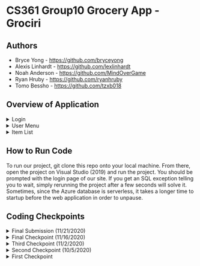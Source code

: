 # CS361 Group10 Grocery App - Grociri

## Authors
* Bryce Yong - https://github.com/bryceyong
* Alexis Linhardt - https://github.com/lexlinhardt
* Noah Anderson - https://github.com/MindOverGame
* Ryan Hruby - https://github.com/ryanhruby
* Tomo Bessho - https://github.com/tzxb018

## Overview of Application
<details><summary>Login</summary>
 
![Grociri-login page](grociri-login.png)

When first opening the application, the user will be prompted to this login page. Here, the user can input their email and password to login. If incorrect credentials are given, the user will be prompted in the login window and will have to try again. If the user wants to create an account with a new email and password, they can select 'create a new account' and follow the prompts given there.
 </p>
</details>
<details><summary>User Menu</summary>
 
![Grociri-main page](grociri-user-menu.png)

After successfully logging in, the user will see their saved grocery lists. From here, they can select to view a grocery list by selecting 'view' in the corresponding row. To delete a list, they can select 'delete', which will delete the list and all the items in the list. Before deleting, the user will be asked to confirm their deletion of the list with an alert box. A user can search for a certain grocery list in the search bar by its name. To clear the search results, the user can press 'refresh'. Lastly, to create a new list, the user can select 'create new list', which will prompt them to a new page that has the user input the new list's name. After doing so, the user will be notified that the list was created and be brought back to this site. 
 </p>
</details>
<details><summary>Item List</summary>
 
![Grociri-item list](grociri-item-list.png)

After selecting a grocery list from the main page, the user will be prompted to this page. Here, they can see all the items saved in the list. They have the option of adding, searching for, and deleting the items in the list. All the functionalities are the same as the main page. 
 </p>
</details>

## How to Run Code
To run our project, git clone this repo onto your local machine. From there, open the project on Visual Studio (2019) and run the project. You should be prompted with the login page of our site. If you get an SQL exception telling you to wait, simply rerunning the project after a few seconds will solve it. Sometimes, since the Azure database is serverless, it takes a longer time to startup before the web application in order to unpause.

## Coding Checkpoints
<details><summary>Final Submission (11/21/2020)</summary>
 
### Overview
From the final code checkpoint to the final submission, we polished our application in a number of ways: we fixed bugs throughout our project, finished up the remaining features, implemented final testing, and added in docomentation.

### Tasks
* Bryce Yong
* Alexis Linhardt
  - Implemented the Home Button in the Navigation Bar which will direct users to either the login page (if they are logged out) or the user-menu page which hosts all their available grocery lists (if they are logged in)
  - Created an authentication variable that acts as a global variable which allows for the navigation bar to check if the user is logged in or not before deciding what to display
  - Implemented the sign out funcitonality
  - Created the sign out button in the navigation bar
* Noah Anderson
* Ryan Hruby
  - Implemented and utilized a stored procedure in the GListAccessor GetGLists() method
  - Added documentation for interfaces, engines, accessors, and remaining testing classes
  - Implemented final unit tests for GetUserLists(), GetItems(), and GetGLists() in the accessor tests
  - Deleted unused files and removed code smells
* Tomo Bessho
  - Ability to use the 'enter' key to submit new item/account/list requests
  - Fixed small bugs in the UI
  - Removed console.log() lines
</p>
</details>

<details><summary>Final Checkpoint (11/16/2020)</summary>
 
### Overview
We were able to deliver and create a functioning grocery list application. We have an implemented login functionality and displays all the relevant informations for each user, grocery list, and grocery list items. 

### Tasks
* Bryce Yong
  - Implemented UserController
  - Implemented login verification and account creation, as well as UI components for these
  - Partially implemented navigation bar
* Alexis Linhardt
  - Updated the FAQ section to contain relevant information
  - Implemented the UI in the FAQ section to contain a background image cohesive to the main page
  - Examined code for code smells and removed unused files
* Noah Anderson
  - Implemented UserEngineTests.cs and tweaked the accessor test files to accomodate new methods/fix bugs with old methods
  - Fixed minor code smells and implemented quality of life methods in the accessors/engines
  - Added some documentation to the accessors and engines to clarify some of the more involved methods
* Ryan Hruby
  - Configured database for access by a wider range of IP addresses
  - Added new constraints to database and modified database scripts to account for this
  - Cleaned up code smells in GListEngineTests, ItemsEngineTests, and the mocked accessors
  - Added documentation to all mocked accessors as well as some to the engine tests
  - Implemented GetHashCode() methods for the Models
* Tomo Bessho
  - UI improvements to have a 'sticky' header for both the user menu and each grocery list
  - Added in validation to the grocery list names, grocery item names, and quantities
  - Implemented POST, DELETE, and GET methods for grocery items
  - Implemented relevant service to do HTTP requests for grocery items and list
  - Integrated a data service to have componenets send relevant data to each other (selected grocery list id, selected user id, etc.)
</p>
</details>


<details><summary>Third Checkpoint (11/2/2020)</summary>
 
### Overview
We were able to get our UI's linked together in a cohesive flow. We are now working on getting the main functionalities of the program working and getting our database connected to an Azure database instead of a local one. 

### Tasks
* Bryce Yong
  - Worked on Login functionality
  - Figure out how starter code implemented login
  - Added AspId field to GList table from IdentityUser library
* Alexis Linhardt
  - Updated the Test class to include mocked accessors for the user accessor and the items accessor
  - Implemented the ItemsEngine class
  - Had to update some of the elements in the stack to make sure the tests were working properly
* Noah Anderson
  - Designed UserAccessor.c and UserEngine.c
  - Tweaked the models and accessors so they're compatible with the database
  - Implemented methods in the Accessors/Engines for accessing Items and Lists by foreign keys
* Ryan Hruby
  - Transferred database from local hosting to Azure hosting and updated connection strings
  - Added a quantity column to the Item table and updated test data and Item accessor unit tests to account for this
  - Updated and cleaned up MockedGListAccessor and GListEngine tests
* Tomo Bessho
  - Updated UI for the user menu page that shows all the grocery lists
  - Implemented POST, DELETE, and GET http methods for grocery lists
  - Started implementing PUT http method, but that still has some bugs
</p>
</details>

<details><summary>Second Checkpoint (10/5/2020)</summary>
 
### Overview
After getting our feet wet with the project, we started working on setting up the database, getting the UI written, and started implementing our main methods. We each worked on specific portions of the project. Our goal is to get the grocery list functionality running before the next release and have all the UI linked to each other in the flow they are designed to operate in. 

### Tasks
* Bryce Yong
  - Created the main menu UI using cshtml
  - Created the item list menu UI using cshtml
  - Created paths for in app navigation using RouterLink from Angular
* Alexis Linhardt
  - updated the navigation bar UI
  - created FAQ page
* Noah Anderson
  - Implemented GListAccessor
  - Designed GList object
  - Re-designed Interfaces for GListAccessor/GListEngine
* Ryan Hruby
  - Created the database using a DDL script
  - Created test data and query scripts to ensure the database is working correctly
  - Created a unit test class and mock accessor for testing the GListEngine
  - Implemented unit test methods for the SortLists() method in the GListEngine
* Tomo Bessho
  * Created the UI for the list view of the different grocery lists
  * Reorganized project architecture and files of the project
  * Implemented accessor and engine methods of the items class
  * Fixed up issues in all engine, controllers, and accessor methods
</p>
</details>

<details><summary>First Checkpoint </summary>
 
### Overview
We have started preliminary work on getting started with our project. We have met a few times to disucss what the overall structure and organization of the project will look like. After downloading the starter code, we all split off into our own branches and worked on our seperate tasks. We will be meeting more frequently in the future to discuss what tasks we need to do before the next checkpoint. 

### Tasks
* Bryce Yong
  * Implemented the Grocery List Model
  * Helped design the ER-Diagram for the project
* Alexis Linhardt
  * Implemented the User Engines and Accessor interfaces for future development
* Noah Anderson
  * Created the Item Models and the interfaces of the Grocery List. 
  * Designed the ER-Diagram for the project
* Ryan Hruby
  * Created the User Models
  * Helped design the ER-Diagram for the project
* Tomo Bessho
  * Started and set up the GitHub Repo with starter code
  * Started and managed the ZenHub with tasks for people to do
  * Git merged everyone's branches and resolved any conflicts when merging
</p>
</details>
